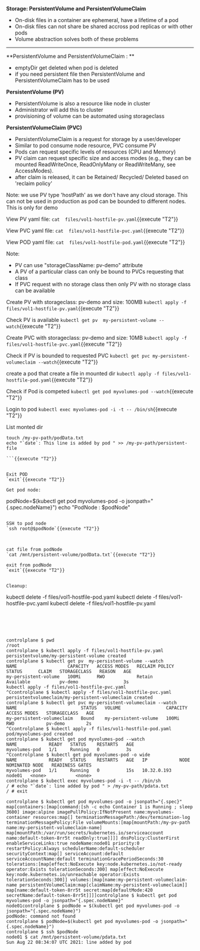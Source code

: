 
<b>Storage: PersistentVolume and PersistentVolumeClaim</b>

* On-disk files in a container are ephemeral, have a lifetime of a pod
* On-disk files can not share be shared accross pod replicas or with other pods
* Volume abstraction solves both of these problems

---

**PersistentVolume and PersistentVolumeClaim : **
 - emptyDir get deleted when pod is deleted
 - if you need persistent file then PersistentVolume and PersistentVolumeClaim has to be used

**PersistentVolume (PV)**
 - PersistentVolume is also a resource like node in cluster
 - Administrator will add this to cluster
 - provisioning of volume can be automated using storageclass
 
**PersistentVolumeClaim (PVC)** 
 - PersistentVolumeClaim is a request for storage by a user/developer
 - Similar to pod consume node resource, PVC consume PV
 - Pods can request specific levels of resources (CPU and Memory)
 - PV claim can request specific size and access modes (e.g., they can be mounted ReadWriteOnce, ReadOnlyMany or ReadWriteMany, see AccessModes).
 - after claim is released, it can be Retained/ Recycled/ Deleted based on 'reclaim policy'
 
Note: we use PV type 'hostPath' as we don't have any cloud storage. This can not be used in production as pod can be bounded to different nodes. This is only for demo

View PV yaml file: 
`cat  files/vol1-hostfile-pv.yaml`{{execute "T2"}} 

View PVC yaml file: 
`cat  files/vol1-hostfile-pvc.yaml`{{execute "T2"}} 

View POD yaml file: 
`cat  files/vol1-hostfile-pod.yaml`{{execute "T2"}} 


Note:
- PV can use "storageClassName: pv-demo" attribute 
- A PV of a particular class can only be bound to PVCs requesting that class
- If PVC request with no storage class then only PV with no storage class can be available


Create PV with storageclass: pv-demo and size: 100MB
`kubectl apply -f files/vol1-hostfile-pv.yaml`{{execute "T2"}}

Check PV is available
`kubectl get pv  my-persistent-volume --watch`{{execute "T2"}}


Create PVC with storageclass: pv-demo and size: 10MB
`kubectl apply -f files/vol1-hostfile-pvc.yaml`{{execute "T2"}}

Check if PV is bounded to requested PVC
`kubectl get pvc my-persistent-volumeclaim --watch`{{execute "T2"}}



create a pod that create a file in mounted dir
`kubectl apply -f files/vol1-hostfile-pod.yaml`{{execute "T2"}}

Check if Pod is competed
`kubectl get pod myvolumes-pod --watch`{{execute "T2"}}

Login to pod
`kubectl exec myvolumes-pod -i -t -- /bin/sh`{{execute "T2"}}

List monted dir
```
touch /my-pv-path/podData.txt
echo "`date`: This line is added by pod " >> /my-pv-path/persistent-file

```{{execute "T2"}}


Exit POD
`exit`{{execute "T2"}}

Get pod node: 
```
podNode=$(kubectl get pod myvolumes-pod -o jsonpath="{.spec.nodeName}")
echo "PodNode : $podNode"
```{{execute "T2"}}

SSH to pod node
`ssh root@$podNode`{{execute "T2"}}



cat file from podNode
`cat /mnt/persistent-volume/podData.txt`{{execute "T2"}}

exit from podNode
`exit`{{execute "T2"}}

 
Cleanup:
```
kubectl delete -f files/vol1-hostfile-pod.yaml
kubectl delete -f files/vol1-hostfile-pvc.yaml
kubectl delete -f files/vol1-hostfile-pv.yaml
```{{execute "T2"}}





controlplane $ pwd
/root
controlplane $ kubectl apply -f files/vol1-hostfile-pv.yaml
persistentvolume/my-persistent-volume created
controlplane $ kubectl get pv  my-persistent-volume --watch
NAME                   CAPACITY   ACCESS MODES   RECLAIM POLICY   STATUS      CLAIM   STORAGECLASS   REASON   AGE
my-persistent-volume   100Mi      RWO            Retain           Available           pv-demo                 3s
kubectl apply -f files/vol1-hostfile-pvc.yaml
^Ccontrolplane $ kubectl apply -f files/vol1-hostfile-pvc.yaml
persistentvolumeclaim/my-persistent-volumeclaim created
controlplane $ kubectl get pvc my-persistent-volumeclaim --watch
NAME                        STATUS   VOLUME                 CAPACITY   ACCESS MODES   STORAGECLASS   AGE
my-persistent-volumeclaim   Bound    my-persistent-volume   100Mi      RWO            pv-demo        2s
^Ccontrolplane $ kubectl apply -f files/vol1-hostfile-pod.yaml
pod/myvolumes-pod created
controlplane $ kubectl get pod myvolumes-pod --watch
NAME            READY   STATUS    RESTARTS   AGE
myvolumes-pod   1/1     Running   0          3s
^Ccontrolplane $ kubectl get pod myvolumes-pod -o wide
NAME            READY   STATUS    RESTARTS   AGE   IP            NODE     NOMINATED NODE   READINESS GATES
myvolumes-pod   1/1     Running   0          15s   10.32.0.193   node01   <none>           <none>
controlplane $ kubectl exec myvolumes-pod -i -t -- /bin/sh
/ # echo "`date`: line added by pod " > /my-pv-path/pdata.txt
/ # exit

controlplane $ kubectl get pod myvolumes-pod -o jsonpath="{.spec}"
map[containers:[map[command:[sh -c echo Container 1 is Running ; sleep 3600] image:alpine imagePullPolicy:IfNotPresent name:myvolumes-container resources:map[] terminationMessagePath:/dev/termination-log terminationMessagePolicy:File volumeMounts:[map[mountPath:/my-pv-path name:my-persistent-volumeclaim-name] map[mountPath:/var/run/secrets/kubernetes.io/serviceaccount name:default-token-8rr5t readOnly:true]]]] dnsPolicy:ClusterFirst enableServiceLinks:true nodeName:node01 priority:0 restartPolicy:Always schedulerName:default-scheduler securityContext:map[] serviceAccount:default serviceAccountName:default terminationGracePeriodSeconds:30 tolerations:[map[effect:NoExecute key:node.kubernetes.io/not-ready operator:Exists tolerationSeconds:300] map[effect:NoExecute key:node.kubernetes.io/unreachable operator:Exists tolerationSeconds:300]] volumes:[map[name:my-persistent-volumeclaim-name persistentVolumeClaim:map[claimName:my-persistent-volumeclaim]] map[name:default-token-8rr5t secret:map[defaultMode:420 secretName:default-token-8rr5t]]]]controlplane $ kubectl get pod myvolumes-pod -o jsonpath="{.spec.nodeName}"
node01controlplane $ podNode = $(kubectl get pod myvolumes-pod -o jsonpath="{.spec.nodeName}")
podNode: command not found
controlplane $ podNode=$(kubectl get pod myvolumes-pod -o jsonpath="{.spec.nodeName}")
controlplane $ ssh $podNode
node01 $ cat /mnt/persistent-volume/pdata.txt 
Sun Aug 22 08:34:07 UTC 2021: line added by pod 